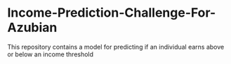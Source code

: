 # Income-Prediction-Challenge-For-Azubian
This repository contains a model for predicting if an individual earns above or below an income threshold

